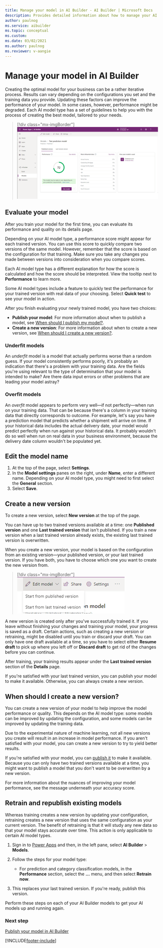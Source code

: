 ```yaml
---
title: Manage your model in AI Builder - AI Builder | Microsoft Docs
description: Provides detailed information about how to manage your AI models in AI Builder.
author: paulnog
ms.service: aibuilder
ms.topic: conceptual
ms.custom: 
ms.date: 03/02/2021
ms.author: paulnog
ms.reviewer: v-aangie
---
```


# Manage your model in AI Builder

Creating the optimal model for your business can be a rather iterative process. Results can vary depending on the configurations you set and the training data you provide. Updating these factors can improve the performance of your model. In some cases, however, performance might be degraded. Each AI model type has a set of guidelines to help you with the process of creating the best model, tailored to your needs.

> [!div class="mx-imgBorder"]
> ![Manage AI model screen](media/manage-model.png "Manage AI model screen")

## Evaluate your model

After you train your model for the first time, you can evaluate its performance and quality on its details page.

Depending on your AI model type, a performance score might appear for each trained version. You can use this score to quickly compare two versions of the same model. However, remember that the score is based on the configuration for that training. Make sure you take any changes you made between versions into consideration when you compare scores.

Each AI model type has a different explanation for how the score is calculated and how the score should be interpreted. View the tooltip next to **Performance** to learn more.

Some AI model types include a feature to quickly test the performance for your trained version<!--Edit okay? I got a bit lost here.--> with real data of your choosing. Select **Quick test** to see your model in action.

After you finish evaluating your newly trained model, you have two choices:

- **Publish your model**: For more information about when to publish a model, see [When should I publish my model?](publish-model.md#when-should-i-publish-my-model).
- **Create a new version**: For more information about when to create a new version, see [When should I create a new version?](#when-should-i-create-a-new-version).

### Underfit models

An _underfit_ model is a model that actually performs worse than a random guess. If your model consistently performs poorly, it's probably an indication that there's a problem with your training data. Are the fields you're using relevant to the type of determination that your model is intended to make? Are there data input errors or other problems that are leading your model astray?

### Overfit models

An _overfit_ model appears to perform very well&mdash;if not perfectly&mdash;when run on your training data. That can be because there's a column in your training data that directly corresponds to outcome. For example, let's say you have a prediction model that predicts whether a shipment will arrive on time. If your historical data includes the actual delivery date, your model would predict perfectly when run against your historical data. It probably wouldn't do so well when run on real data in your business environment, because the delivery date column wouldn't be populated yet.

## Edit the model name

1. At the top of the page, select **Settings**.
2. In the **Model settings** panes on the right, under **Name**, enter a different name. Depending on your AI model type, you might need to first select the **General** section.
3. Select **Save**.

## Create a new version

To create a new version, select **New version** at the top of the page.

You can have up to two trained versions available at a time: one **Published version** and one **Last trained version** that isn't published. If you train a new version when a last trained version already exists, the existing last trained version is overwritten.

When you create a new version, your model is based on the configuration from an existing version—your published version, or your last trained version. If you have both, you have to choose which one you want to create the new version from.

> [!div class="mx-imgBorder"]
> ![New version menu](media/new-version-menu.png "New version menu")

A new version is created only after you've successfully trained it. If you leave without finishing your changes and training your model, your progress is saved as a draft. Certain actions, such as creating a new version or retraining, might be disabled until you train or discard your draft. You can only have one draft available at a time, so you have to select either **Resume draft** to pick up where you left off or **Discard draft** to get rid of the changes before you can continue.

After training, your training results appear under the **Last trained version** section of the **Details** page.

If you're satisfied with your last trained version, you can publish your model to make it available. Otherwise, you can always create a new version.<!--Suggested. There are too many cross-references to the same topic in here.-->

## When should I create a new version?

You can create a new version of your model to help improve the model performance or quality. This depends on the AI model type: some models can be improved by updating the configuration, and some models can be improved by updating the training data.

Due to the experimental nature of machine learning, not all new versions you create will result in an increase in model performance. If you aren't satisfied with your model, you can create a new version to try to yield better results.

If you're satisfied with your model, you can [publish it](publish-model.md) to make it available. Because you can only have two trained versions available at a time, you might want to publish a model that you don't want to be overwritten by a new version.

For more information about the nuances of improving your model performance, see the message underneath your accuracy score.

## Retrain and republish existing models

Whereas training creates a new version by updating your configuration, retraining creates a new version that uses the same configuration as your current version. The benefit of retraining is that it will study any new data so that your model stays accurate over time. This action is only applicable to certain AI model types.

1. Sign in to [Power Apps](https://make.powerapps.com/) and then, in the left pane, select **AI Builder** > **Models**.
1. Follow the steps for your model type:<!--This organization is pretty awkward. Is it just a way to make this section easy to expand when other model types get this functionality? I think it might be better to preface this whole procedure with a note that it applies to prediction and category classification models only, then switch it around when other models get on board.-->
    - For prediction and category classification models, in the **Performance** section, select the **…** menu, and then select **Retrain now**.

1. This replaces your last trained version. If you're ready, publish this version.

Perform these steps on each of your AI Builder models to get your AI models up and running again.

### Next step

[Publish your model in AI Builder](publish-model.md)


[!INCLUDE[footer-include](includes/footer-banner.md)]